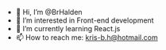 - 👋 Hi, I’m @BrHalden
- 👀 I’m interested in Front-end development
- 🌱 I’m currently learning React.js
- 📫 How to reach me: kris-b.h@hotmail.com

<!---
BrHalden/BrHalden is a ✨ special ✨ repository because its `README.md` (this file) appears on your GitHub profile.
You can click the Preview link to take a look at your changes.
--->
